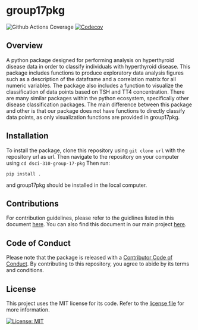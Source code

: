 # group17pkg

<!-- badges: start -->
![Github Actions Coverage](https://github.com/DSCI-310/dsci-310-group-17-pkg/actions/workflows/main.yml/badge.svg)
[![Codecov](https://codecov.io/gh/DSCI-310/dsci-310-group-17-pkg/branch/main/graph/badge.svg)](https://app.codecov.io/gh/DSCI-310/dsci-310-group-17-pkg?branch=main)
<!-- badges: end -->

## Overview
A python package designed for performing analysis on hyperthyroid disease data in order to classify individuals with hyperthyroid disease. This package includes functions to produce exploratory data analysis figures such as a description of the dataframe and a correlation matrix for all numeric variables. The package also includes a function to visualize the classification of data points based on TSH and TT4 concentration. There are many similar packages within the python ecosystem, specifically other disease classification packages. The main difference between this package and other is that our package does not have functions to directly classify data points, as only visualization functions are provided in group17pkg. 

## Installation
To install the package, clone this repository using `git clone url` with the repository url as url. 
Then navigate to the repository on your computer using `cd dsci-310-group-17-pkg`
Then run: 
```
pip install .
```
and group17pkg should be installed in the local computer. 

## Contributions
For contribution guidelines, please refer to the guidlines listed in this document [here](https://github.com/DSCI-310/dsci-310-group-17-pkg/blob/main/CONTRIBUTIONS.md). You can also find this document in our main project [here](https://github.com/DSCI-310/dsci-310-group-17/blob/main/CONTRIBUTING.md).

## Code of Conduct
Please note that the package is released with a [Contributor Code of Conduct](https://github.com/DSCI-310/dsci-310-group-17-pkg/blob/main/CODE_OF_CONDUCT.md). By contributing to this repository, you agree to abide by its terms and conditions.

## License
This project uses the MIT license for its code. Refer to the [license file](https://github.com/DSCI-310/dsci-310-group-17-pkg/blob/main/LICENSE) for more information.

[![License: MIT](https://img.shields.io/badge/License-MIT-yellow.svg)](https://opensource.org/licenses/MIT)
